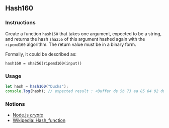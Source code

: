 ## Hash160

### Instructions

Create a function `hash160` that takes one argument, expected to be a string, and returns the hash `sha256` of this argument hashed again with the `ripemd160` algorithm. The return value must be in a binary form.

Formally, it could be described as:

```
hash160 = sha256(ripemd160(input))
```

### Usage

```js
let hash = hash160("Ducks");
console.log(hash); // expected result : <Buffer de 5b 73 aa 85 84 02 d8 8c 36 d4 ff 85 29 65 d3 76 ac 6d 19>
```

### Notions

- [Node.js _crypto_](https://nodejs.org/docs/latest-v14.x/api/crypto.html)
- [Wikipedia: Hash_function](https://en.wikipedia.org/wiki/Hash_function)
